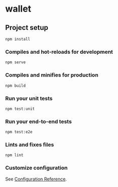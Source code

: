 # wallet

## Project setup

```
npm install
```

### Compiles and hot-reloads for development

```
npm serve
```

### Compiles and minifies for production

```
npm build
```

### Run your unit tests

```
npm test:unit
```

### Run your end-to-end tests

```
npm test:e2e
```

### Lints and fixes files

```
npm lint
```

### Customize configuration

See [Configuration Reference](https://cli.vuejs.org/config/).
